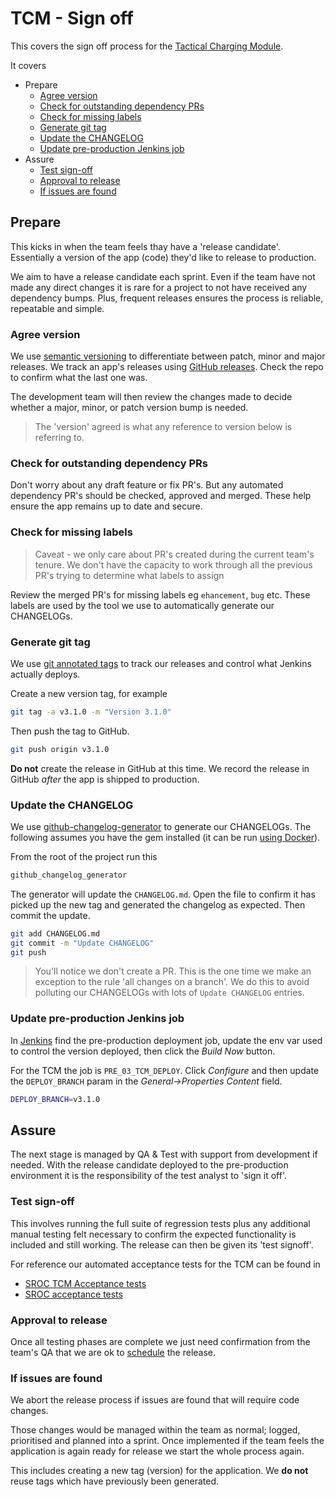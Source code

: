 # TCM - Sign off

This covers the sign off process for the [Tactical Charging Module](https://github.com/DEFRA/sroc-tcm-admin).

It covers

- Prepare
  - [Agree version](#agree-version)
  - [Check for outstanding dependency PRs](#check-for-outstanding-dependency-prs)
  - [Check for missing labels](#check-for-missing-labels)
  - [Generate git tag](#generate-git-tag)
  - [Update the CHANGELOG](#update-the-changelog)
  - [Update pre-production Jenkins job](#update-pre-production-jenkins-job)
- Assure
  - [Test sign-off](#test-sign-off)
  - [Approval to release](#approval-to-release)
  - [If issues are found](#if-issues-are-found)

## Prepare

This kicks in when the team feels thay have a 'release candidate'. Essentially a version of the app (code) they'd like to release to production.

We aim to have a release candidate each sprint. Even if the team have not made any direct changes it is rare for a project to not have received any dependency bumps. Plus, frequent releases ensures the process is reliable, repeatable and simple.

### Agree version

We use [semantic versioning](https://semver.org/) to differentiate between patch, minor and major releases. We track an app's releases using [GitHub releases](https://docs.github.com/en/github/administering-a-repository/about-releases). Check the repo to confirm what the last one was.

The development team will then review the changes made to decide whether a major, minor, or patch version bump is needed.

> The 'version' agreed is what any reference to version below is referring to.

### Check for outstanding dependency PRs

Don't worry about any draft feature or fix PR's. But any automated dependency PR's should be checked, approved and merged. These help ensure the app remains up to date and secure.

### Check for missing labels

> Caveat - we only care about PR's created during the current team's tenure. We don't have the capacity to work through all the previous PR's trying to determine what labels to assign

Review the merged PR's for missing labels eg `ehancement`, `bug` etc. These labels are used by the tool we use to automatically generate our CHANGELOGs.

### Generate git tag

We use [git annotated tags](https://git-scm.com/book/en/v2/Git-Basics-Tagging) to track our releases and control what Jenkins actually deploys.

Create a new version tag, for example

```bash
git tag -a v3.1.0 -m "Version 3.1.0"
```

Then push the tag to GitHub.

```bash
git push origin v3.1.0
```

**Do not** create the release in GitHub at this time. We record the release in GitHub *after* the app is shipped to production.

### Update the CHANGELOG

We use [github-changelog-generator](https://github.com/github-changelog-generator/github-changelog-generator) to generate our CHANGELOGs. The following assumes you have the gem installed (it can be run [using Docker](https://github.com/github-changelog-generator/github-changelog-generator#running-with-docker)).

From the root of the project run this

```bash
github_changelog_generator
```

The generator will update the `CHANGELOG.md`. Open the file to confirm it has picked up the new tag and generated the changelog as expected. Then commit the update.

```bash
git add CHANGELOG.md
git commit -m "Update CHANGELOG"
git push
```

> You'll notice we don't create a PR. This is the one time we make an exception to the rule 'all changes on a branch'. We do this to avoid polluting our CHANGELOGs with lots of `Update CHANGELOG` entries.

### Update pre-production Jenkins job

In [Jenkins](https://tcm-jenkins.aws-int.defra.cloud) find the pre-production deployment job, update the env var used to control the version deployed, then click the *Build Now* button.

For the TCM the job is `PRE_03_TCM_DEPLOY`. Click *Configure* and then update the `DEPLOY_BRANCH` param in the *General->Properties Content* field.

```bash
DEPLOY_BRANCH=v3.1.0
```

## Assure

The next stage is managed by QA & Test with support from development if needed. With the release candidate deployed to the pre-production environment it is the responsibility of the test analyst to 'sign it off'.

### Test sign-off

This involves running the full suite of regression tests plus any additional manual testing felt necessary to confirm the expected functionality is included and still working. The release can then be given its 'test signoff'.

For reference our automated acceptance tests for the TCM can be found in

- [SROC TCM Acceptance tests](https://github.com/DEFRA/sroc-tcm-acceptance-tests)
- [SROC acceptance tests](https://github.com/DEFRA/sroc-acceptance-tests)

### Approval to release

Once all testing phases are complete we just need confirmation from the team's QA that we are ok to [schedule](/releasing/tcm/schedule.md) the release.

### If issues are found

We abort the release process if issues are found that will require code changes.

Those changes would be managed within the team as normal; logged, prioritised and planned into a sprint. Once implemented if the team feels the application is again ready for release we start the whole process again.

This includes creating a new tag (version) for the application. We **do not** reuse tags which have previously been generated.
